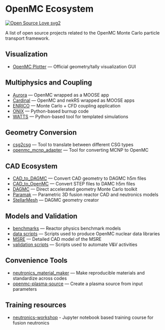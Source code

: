 # OpenMC Ecosystem

[![Open Source Love svg2](https://badges.frapsoft.com/os/v2/open-source.svg?v=103)](https://github.com/ellerbrock/open-source-badges/)

A list of open source projects related to the OpenMC Monte Carlo particle transport framework.

## Visualization

- [OpenMC Plotter](https://github.com/openmc-dev/plotter) — Official geometry/tally visualization GUI

## Multiphysics and Coupling

- [Aurora](https://github.com/aurora-multiphysics/aurora) — OpenMC wrapped as a MOOSE app
- [Cardinal](https://github.com/neams-th-coe/cardinal) — OpenMC and nekRS wrapped as MOOSE apps
- [ENRICO](https://github.com/enrico-dev/enrico) — Monte Carlo + CFD coupling application
- [ONIX](https://github.com/jlanversin/ONIX) — Python-based burnup code
- [WATTS](https://github.com/watts-dev/watts) — Python-based tool for templated simulations

## Geometry Conversion

- [csg2csg](https://github.com/makeclean/csg2csg) — Tool to translate between different CSG types
- [openmc_mcnp_adapter](https://github.com/openmc-dev/openmc_mcnp_adapter) — Tool for converting MCNP to OpenMC

## CAD Ecosystem

- [CAD_to_DAGMC](https://github.com/fusion-energy/cad_to_dagmc) — Convert CAD geometry to DAGMC h5m files
- [CAD_to_OpenMC](https://github.com/openmsr/CAD_to_OpenMC) — Convert STEP files to DAMC h5m files
- [DAGMC](https://github.com/svalinn/DAGMC) — Direct accelerated geometry Monte Carlo toolkit
- [Paramak](https://github.com/fusion-energy/paramak) — Parametric 3D fusion reactor CAD and neutronics models
- [StellarMesh](https://github.com/Thea-Energy/stellarmesh) — DAGMC geometry creator

## Models and Validation

- [benchmarks](https://github.com/mit-crpg/benchmarks) — Reactor physics benchmark models
- [data scripts](https://github.com/openmc-dev/data) — Scripts used to produce OpenMC nuclear data libraries
- [MSRE](https://github.com/openmsr/msre) — Detailed CAD model of the MSRE
- [validation scripts](https://github.com/openmc-dev/validation) — Scripts used to automate V\&V activities

## Convenience Tools

- [neutronics_material_maker](https://github.com/fusion-energy/neutronics_material_maker) — Make reproducible materials and standardize across codes
- [openmc-plasma-source](https://github.com/fusion-energy/openmc-plasma-source) — Create a plasma source from input parameters

## Training resources

- [neutronics-workshop](https://github.com/fusion-energy/neutronics-workshop) - Jupyter notebook based training course for fusion neutronics
